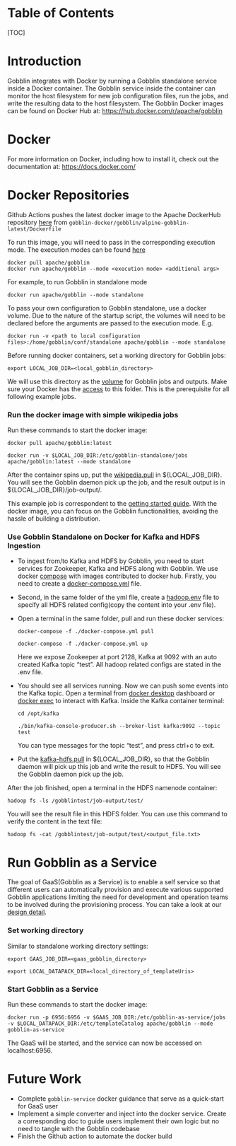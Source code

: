 # Table of Contents

[TOC]

# Introduction

Gobblin integrates with Docker by running a Gobblin standalone service inside a Docker container. The Gobblin service inside the container can monitor the host filesystem for new job configuration files, run the jobs, and write the resulting data to the host filesystem. The Gobblin Docker images can be found on Docker Hub at: https://hub.docker.com/r/apache/gobblin

# Docker

For more information on Docker, including how to install it, check out the documentation at: https://docs.docker.com/

# Docker Repositories

Github Actions pushes the latest docker image to the Apache DockerHub repository [here](https://hub.docker.com/r/apache/gobblin) from `gobblin-docker/gobblin/alpine-gobblin-latest/Dockerfile`

To run this image, you will need to pass in the corresponding execution mode. The execution modes can be found [here](https://gobblin.readthedocs.io/en/latest/user-guide/Gobblin-Deployment/)

```
docker pull apache/gobblin
docker run apache/gobblin --mode <execution mode> <additional args>
```

For example, to run Gobblin in standalone mode
```
docker run apache/gobblin --mode standalone
```

To pass your own configuration to Gobblin standalone, use a docker volume. Due to the nature of the startup script, the volumes
will need to be declared before the arguments are passed to the execution mode. E.g.
```
docker run -v <path to local configuration files>:/home/gobblin/conf/standalone apache/gobblin --mode standalone
```

Before running docker containers, set a working directory for Gobblin jobs:

`export LOCAL_JOB_DIR=<local_gobblin_directory>`

We will use this directory as the [volume](https://docs.docker.com/storage/volumes/) for Gobblin jobs and outputs. Make sure your Docker has the [access](https://docs.docker.com/docker-for-mac/#file-sharing) to this folder. This is the prerequisite for all following example jobs.

### Run the docker image with simple wikipedia jobs

Run these commands to start the docker image:

`docker pull apache/gobblin:latest`

`docker run -v $LOCAL_JOB_DIR:/etc/gobblin-standalone/jobs apache/gobblin:latest --mode standalone`

After the container spins up, put the [wikipedia.pull](https://github.com/apache/incubator-gobblin/blob/master/gobblin-example/src/main/resources/wikipedia.pull) in ${LOCAL_JOB_DIR}. You will see the Gobblin daemon pick up the job, and the result output is in ${LOCAL_JOB_DIR}/job-output/.

This example job is correspondent to the [getting started guide](https://gobblin.readthedocs.io/en/latest/Getting-Started/). With the docker image, you can focus on the Gobblin functionalities, avoiding the hassle of building a distribution.

### Use Gobblin Standalone on Docker for Kafka and HDFS Ingestion 

* To ingest from/to Kafka and HDFS by Gobblin, you need to start services for Zookeeper, Kafka and HDFS along with Gobblin. We use docker [compose](https://docs.docker.com/compose/) with images contributed to docker hub. Firstly, you need to create a [docker-compose.yml](https://github.com/apache/incubator-gobblin/blob/master/gobblin-docker/gobblin-recipes/kafka-hdfs/docker-compose.yml) file.

* Second, in the same folder of the yml file, create a [hadoop.env](https://github.com/apache/incubator-gobblin/blob/master/gobblin-docker/gobblin-recipes/kafka-hdfs/hadoop.env) file to specify all HDFS related config(copy the content into your .env file).

* Open a terminal in the same folder, pull and run these docker services:

    `docker-compose -f ./docker-compose.yml pull`

    `docker-compose -f ./docker-compose.yml up`
    
    Here we expose Zookeeper at port 2128, Kafka at 9092 with an auto created Kafka topic “test”. All hadoop related configs are stated in the .env file.

* You should see all services running. Now we can push some events into the Kafka topic. Open a terminal from [docker desktop](https://docs.docker.com/desktop/dashboard/) dashboard or [docker exec](https://docs.docker.com/engine/reference/commandline/exec/) to interact with Kafka. Inside the Kafka container terminal:

    `cd /opt/kafka`

    `./bin/kafka-console-producer.sh --broker-list kafka:9092 --topic test`

    You can type messages for the topic “test”, and press ctrl+c to exit.

* Put the [kafka-hdfs.pull](https://github.com/apache/incubator-gobblin/blob/master/gobblin-example/src/main/resources/kafka-hdfs.pull) in ${LOCAL_JOB_DIR}, so that the Gobblin daemon will pick up this job and write the result to HDFS. You will see the Gobblin daemon pick up the job.

After the job finished, open a terminal in the HDFS namenode container:

`hadoop fs -ls /gobblintest/job-output/test/`

You will see the result file in this HDFS folder. You can use this command to verify the content in the text file:

`hadoop fs -cat /gobblintest/job-output/test/<output_file.txt>`

# Run Gobblin as a Service

The goal of GaaS(Gobblin as a Service) is to enable a self service so that different users can automatically provision and execute various supported Gobblin applications limiting the need for development and operation teams to be involved during the provisioning process. You can take a look at our [design detail](https://cwiki.apache.org/confluence/display/GOBBLIN/Gobblin+as+a+Service).

### Set working directory

Similar to standalone working directory settings:

`export GAAS_JOB_DIR=<gaas_gobblin_directory>`

`export LOCAL_DATAPACK_DIR=<local_directory_of_templateUris>`

### Start Gobblin as a Service

Run these commands to start the docker image:

`docker run -p 6956:6956 -v $GAAS_JOB_DIR:/etc/gobblin-as-service/jobs -v $LOCAL_DATAPACK_DIR:/etc/templateCatalog apache/gobblin --mode gobblin-as-service`

The GaaS will be started, and the service can now be accessed on localhost:6956.


# Future Work

* Complete `gobblin-service` docker guidance that serve as a quick-start for GaaS user
* Implement a simple converter and inject into the docker service. Create a corresponding doc to guide users implement their own logic but no need to tangle with the Gobblin codebase
* Finish the Github action to automate the docker build
